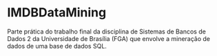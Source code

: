 # IMDBDataMining
Parte prática do trabalho final da disciplina de Sistemas de Bancos de Dados 2 da Universidade de Brasília (FGA) que envolve a mineração de dados de uma base de dados SQL. 
